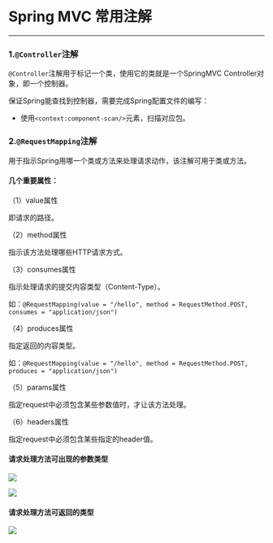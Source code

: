 # Spring MVC 常用注解

---

### 1.`@Controller`注解

`@Controller`注解用于标记一个类，使用它的类就是一个SpringMVC Controller对象，即一个控制器。

保证Spring能查找到控制器，需要完成Spring配置文件的编写：

* 使用`<context:component-scan/>`元素，扫描对应包。

### 2.`@RequestMapping`注解

用于指示Spring用哪一个类或方法来处理请求动作，该注解可用于类或方法。

#### 几个重要属性：

（1）value属性

即请求的路径。

（2）method属性

指示该方法处理哪些HTTP请求方式。

（3）consumes属性

指示处理请求的提交内容类型（Content-Type）。

如：`@RequestMapping(value = "/hello", method = RequestMethod.POST, consumes = "application/json")`

（4）produces属性

指定返回的内容类型。

如：`@RequestMapping(value = "/hello", method = RequestMethod.POST, produces = "application/json")`

（5）params属性

指定request中必须包含某些参数值时，才让该方法处理。

（6）headers属性

指定request中必须包含某些指定的header值。

#### 请求处理方法可出现的参数类型

![](image/1.png)

![](image/2.png)

#### 请求处理方法可返回的类型

![](image/3.png)
